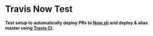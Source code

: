 # Travis Now Test

**Test setup to automatically deploy PRs to [Now.sh](https://zeit.co/now) and deploy & alias master using [Travis CI](https://travis-ci.org/).**